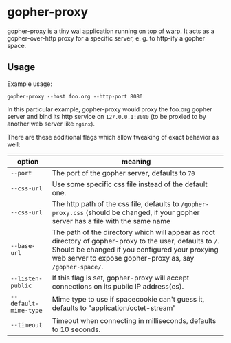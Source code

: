 # gopher-proxy

gopher-proxy is a tiny [wai](https://hackage.haskell.org/package/wai) application running on top of [warp](https://hackage.haskell.org/package/warp). It acts as a gopher-over-http proxy for a specific server, e. g. to http-ify a gopher space.

## Usage

Example usage:

    gopher-proxy --host foo.org --http-port 8080

In this particular example, gopher-proxy would proxy the foo.org gopher server and bind its http service on `127.0.0.1:8080` (to be proxied to by another web server like `nginx`).

There are these additional flags which allow tweaking of exact behavior as well:

option                | meaning
----------------------|--------------------------------------------------------------------------------------------------------
`--port`              | The port of the gopher server, defaults to `70`
`--css-url`           | Use some specific css file instead of the default one.
`--css-url`           | The http path of the css file, defaults to `/gopher-proxy.css` (should be changed, if your gopher server has a file with the same name
`--base-url`          | The path of the directory which will appear as root directory of gopher-proxy to the user, defaults to `/`. Should be changed if you configured your proxying web server to expose gopher-proxy as, say `/gopher-space/`.
`--listen-public`     | If this flag is set, gopher-proxy will accept connections on its public IP address(es).
`--default-mime-type` | Mime type to use if spacecookie can't guess it, defaults to "application/octet-stream"
`--timeout`           | Timeout when connecting in milliseconds, defaults to 10 seconds.
